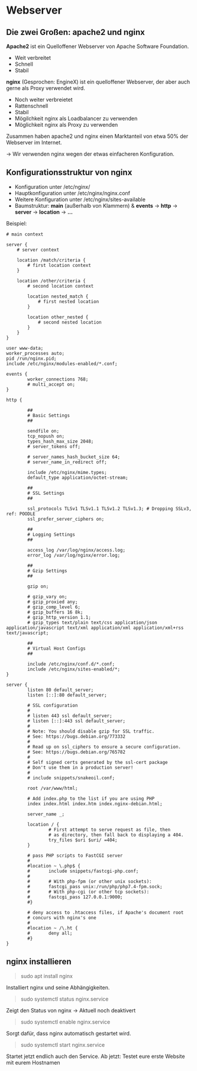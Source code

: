 # Webserver

## Die zwei Großen: apache2 und nginx

**Apache2** ist ein Quelloffener Webserver von Apache Software Foundation.

- Weit verbreitet
- Schnell
- Stabil

**nginx** (Gesprochen: EngineX) ist ein quelloffener Webserver, der aber auch gerne als Proxy verwendet wird.

- Noch weiter verbreietet
- Rattenschnell
- Stabil
- Mögilchkeit nginx als Loadbalancer zu verwenden
- Möglichkeit nginx als Proxy zu verwenden


Zusammen haben apache2 und nginx einen Marktanteil von etwa 50% der Webserver im Internet.

-> Wir verwenden nginx wegen der etwas einfacheren Konfiguration.

## Konfigurationsstruktur von nginx

- Konfiguration unter /etc/nginx/
- Hauptkonfiguration unter /etc/nginx/nginx.conf
- Weitere Konfiguration unter /etc/nginx/sites-available
- Baumstruktur: **main** (außerhalb von Klammern) & **events** -> **http** -> **server** -> **location** -> **...**

Beispiel:

```
# main context

server {   
    # server context

    location /match/criteria {
        # first location context
    }

    location /other/criteria {
        # second location context

        location nested_match {
            # first nested location
        }

        location other_nested {
            # second nested location
        }
    }
}
```


```
user www-data;
worker_processes auto;
pid /run/nginx.pid;
include /etc/nginx/modules-enabled/*.conf;

events {
        worker_connections 768;
        # multi_accept on;
}

http {

        ##
        # Basic Settings
        ##

        sendfile on;
        tcp_nopush on;
        types_hash_max_size 2048;
        # server_tokens off;

        # server_names_hash_bucket_size 64;
        # server_name_in_redirect off;

        include /etc/nginx/mime.types;
        default_type application/octet-stream;

        ##
        # SSL Settings
        ##

        ssl_protocols TLSv1 TLSv1.1 TLSv1.2 TLSv1.3; # Dropping SSLv3, ref: POODLE
        ssl_prefer_server_ciphers on;

        ##
        # Logging Settings
        ##

        access_log /var/log/nginx/access.log;
        error_log /var/log/nginx/error.log;

        ##
        # Gzip Settings
        ##

        gzip on;

        # gzip_vary on;
        # gzip_proxied any;
        # gzip_comp_level 6;
        # gzip_buffers 16 8k;
        # gzip_http_version 1.1;
        # gzip_types text/plain text/css application/json application/javascript text/xml application/xml application/xml+rss text/javascript;

        ##
        # Virtual Host Configs
        ##

        include /etc/nginx/conf.d/*.conf;
        include /etc/nginx/sites-enabled/*;
}
```

```
server {
        listen 80 default_server;
        listen [::]:80 default_server;

        # SSL configuration
        #
        # listen 443 ssl default_server;
        # listen [::]:443 ssl default_server;
        #
        # Note: You should disable gzip for SSL traffic.
        # See: https://bugs.debian.org/773332
        #
        # Read up on ssl_ciphers to ensure a secure configuration.
        # See: https://bugs.debian.org/765782
        #
        # Self signed certs generated by the ssl-cert package
        # Don't use them in a production server!
        #
        # include snippets/snakeoil.conf;

        root /var/www/html;

        # Add index.php to the list if you are using PHP
        index index.html index.htm index.nginx-debian.html;

        server_name _;

        location / {
                # First attempt to serve request as file, then
                # as directory, then fall back to displaying a 404.
                try_files $uri $uri/ =404;
        }

        # pass PHP scripts to FastCGI server
        #
        #location ~ \.php$ {
        #       include snippets/fastcgi-php.conf;
        #
        #       # With php-fpm (or other unix sockets):
        #       fastcgi_pass unix:/run/php/php7.4-fpm.sock;
        #       # With php-cgi (or other tcp sockets):
        #       fastcgi_pass 127.0.0.1:9000;
        #}

        # deny access to .htaccess files, if Apache's document root
        # concurs with nginx's one
        #
        #location ~ /\.ht {
        #       deny all;
        #}
}
```

## nginx installieren

> sudo apt install nginx

Installiert nginx und seine Abhängigkeiten.

> sudo systemctl status nginx.service

Zeigt den Status von nginx -> Aktuell noch deaktivert

> sudo systemctl enable nginx.service

Sorgt dafür, dass nginx automatisch gestartet wird.

> sudo systemctl start nginx.service

Startet jetzt endlich auch den Service. Ab jetzt: Testet eure erste Website mit eurem Hostnamen